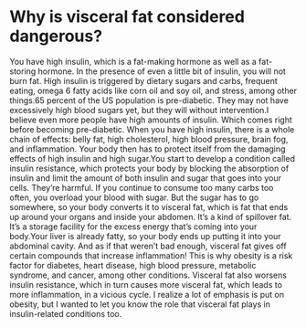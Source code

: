 # Why is visceral fat considered dangerous?

You have high insulin, which is a fat-making hormone as well as a fat-storing hormone. In the presence of even a little bit of insulin, you will not burn fat. High insulin is triggered by dietary sugars and carbs, frequent eating, omega 6 fatty acids like corn oil and soy oil, and stress, among other things.65 percent of the US population is pre-diabetic. They may not have excessively high blood sugars yet, but they will without intervention.I believe even more people have high amounts of insulin. Which comes right before becoming pre-diabetic. When you have high insulin, there is a whole chain of effects: belly fat, high cholesterol, high blood pressure, brain fog, and inflammation. Your body then has to protect itself from the damaging effects of high insulin and high sugar.You start to develop a condition called insulin resistance, which protects your body by blocking the absorption of insulin and limit the amount of both insulin and sugar that goes into your cells. They’re harmful. If you continue to consume too many carbs too often, you overload your blood with sugar. But the sugar has to go somewhere, so your body converts it to visceral fat, which is fat that ends up around your organs and inside your abdomen. It’s a kind of spillover fat. It’s a storage facility for the excess energy that’s coming into your body.Your liver is already fatty, so your body ends up putting it into your abdominal cavity. And as if that weren’t bad enough, visceral fat gives off certain compounds that increase inflammation! This is why obesity is a risk factor for diabetes, heart disease, high blood pressure, metabolic syndrome, and cancer, among other conditions. Visceral fat also worsens insulin resistance, which in turn causes more visceral fat, which leads to more inflammation, in a vicious cycle. I realize a lot of emphasis is put on obesity, but I wanted to let you know the role that visceral fat plays in insulin-related conditions too.